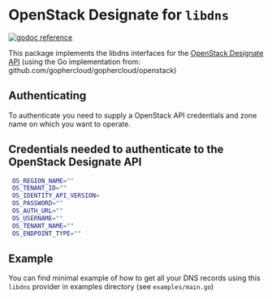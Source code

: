 # OpenStack Designate for `libdns`

[![godoc reference](https://img.shields.io/badge/godoc-reference-blue.svg)](https://pkg.go.dev/github.com/libdns/openstack)


This package implements the libdns interfaces for the [OpenStack Designate API](https://docs.openstack.org/api-ref/dns/) (using the Go implementation from: github.com/gophercloud/gophercloud/openstack)

## Authenticating

To authenticate you need to supply a OpenStack API credentials and zone name on which you want to operate.

## Credentials needed to authenticate to the OpenStack Designate API
```bash
 OS_REGION_NAME=""
 OS_TENANT_ID=""
 OS_IDENTITY_API_VERSION=
 OS_PASSWORD=""
 OS_AUTH_URL=""
 OS_USERNAME=""
 OS_TENANT_NAME=""
 OS_ENDPOINT_TYPE=""
```
## Example

You can find minimal example of how to get all your DNS records using this `libdns` provider in examples directory (see `examples/main.go`)